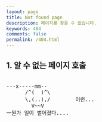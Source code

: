 ```yaml
---
layout: page
title: Not found page
description: 페이지를 찾을 수 없습니다.
keywords: 404
comments: false
permalink: /404.html
---
```



## 1. 알 수 없는 페이지 호출


<!----------------------------------------------------------------
         mm
      /^(  )^\                     Ascii arts included in this page:
      \,(..),/                     - R2D2, provided by: http://www.chris.com/
        V~~V                       - Texts, generated from: http://www.network-science.de/ascii/  
                                   http:// cnfeat.github.io
            
------------------------------------------------------------------>

  <style>
    pre {
          background: none;
          border: none;
    }
  </style>

  <pre>         
---x-----mm--
      /^(  )^\
      \,(..),/        이런...
        V~~V                     
一뭔가 일이 벌어졌다....
    </pre>

